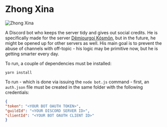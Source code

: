 # Zhong Xina

![Zhong Xina](https://pbs.twimg.com/profile_images/1427715634738208774/_yuPWpNo_400x400.jpg)

A Discord bot who keeps the server tidy and gives out social credits. He is specifically made for the server [Dēmiourgoí Kósmōn](https://discord.gg/BUFPauXcax), but in the future, he might be opened up for other servers as well. His main goal is to prevent the abuse of channels with off-topic - his logic may be primitive now, but he is getting smarter every day.

To run, a couple of dependencies must be installed:

    yarn install

To run - which is done via issuing the `node bot.js` command - first, an `auth.json` file must be created in the same folder with the following credentials:

```json
{
"token": "<YOUR BOT OAUTH TOKEN>",
"guildId": "<YOUR DISCORD SERVER ID>",
"clientId": "<YOUR BOT OAUTH CLIENT ID>"
}
```
